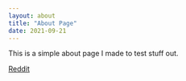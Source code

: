 ```yaml
---
layout: about
title: "About Page"
date: 2021-09-21
---
```


This is a simple about page I made to test stuff out.

<a href="reddit.com">Reddit</a>

